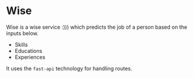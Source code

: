 # Wise

Wise is a wise service :))) which predicts the job of a person based on the inputs below.
- Skills
- Educations
- Experiences

It uses the ```fast-api``` technology for handling routes.
